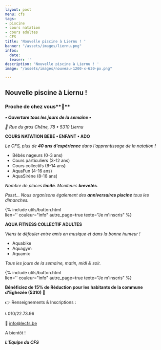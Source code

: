 ```yaml
---
layout: post
menu: cfs
tags:
- piscine
- cours natation
- cours adultes
- CFS
title: 'Nouvelle piscine à Liernu ! '
banner: "/assets/images/liernu.png"
infos:
  date: 
  teaser: ''
description: 'Nouvelle piscine à Liernu ! '
image: "/assets/images/nouveau-1200-x-630-px.png"

---
```

## Nouvelle piscine à Liernu !

### Proche de chez vous**🤩**

**_• Ouverture tous les jours de la semaine •_**

_📍 Rue du gros Chêne, 78 • 5310 Liernu_

**COURS NATATION BEBE • ENFANT • ADO**

_Le CFS, plus de **40 ans d'expérience** dans l'apprentissage de la natation !_

* Bébés nageurs (0-3 ans)
* Cours particuliers (3-12 ans)
* Cours collectifs (6-14 ans)
* AquaFun (4-16 ans)
* AquaSirène (8-16 ans)

_Nombre de places **limité**. Moniteurs **brevetés**._

_Pssst... Nous organisons également des **anniversaires piscine** tous les dimanches._

{% include utils/button.html  
lien='' couleur="info" autre_page=true texte="Je m'inscris" %}

**AQUA FITNESS COLLECTIF ADULTES**

_Viens te défouler entre amis en musique et dans la bonne humeur !_

* Aquabike
* Aquagym
* Aquamix

_Tous les jours de la semaine, matin, midi & soir._

{% include utils/button.html  
lien='' couleur="info" autre_page=true texte="Je m'inscris" %}

**Bénéficiez de 15% de Réduction pour les habitants de la commune d'Eghezée (5310) 🥳**

👉 Renseignements & Inscriptions :

📞 010/22.73.96

📧 info@lecfs.be

A bientôt !

**_L'Equipe du CFS_**